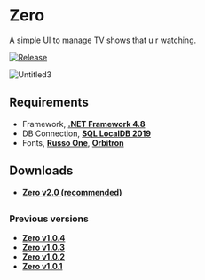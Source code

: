 # Zero
A simple UI to manage TV shows that u r watching.

[![Release](https://img.shields.io/badge/release-v2.0-red)](https://github.com/Pahasara/Zero/releases/latest)


![Untitled3](https://user-images.githubusercontent.com/46932317/224922447-804d5be0-e46a-4f83-a068-2aeb2745fbc9.png)


## Requirements
* Framework, **[.NET Framework 4.8](https://dotnet.microsoft.com/en-us/download/dotnet-framework/thank-you/net48-offline-installer)**
* DB Connection, **[SQL LocalDB 2019](https://download.microsoft.com/download/7/c/1/7c14e92e-bdcb-4f89-b7cf-93543e7112d1/SqlLocalDB.msi)**
* Fonts, **[Russo One](https://fonts.google.com/specimen/Russo+One)**, **[Orbitron](https://fonts.google.com/specimen/Orbitron)**



## Downloads
* **[Zero v2.0 (recommended)](https://github.com/Pahasara/Zero/releases/download/Zero_v2.0.0/bin.zip)**


##
### Previous versions
* **[Zero v1.0.4](https://github.com/Pahasara/Zero/releases/download/Zero_v1.0.4/bin.zip)**
* **[Zero v1.0.3](https://github.com/Pahasara/Zero/releases/download/Zero_v1.0.3/bin.zip)**
* **[Zero v1.0.2](https://github.com/Pahasara/Zero/releases/download/Zero_v1.0.2/bin.zip)**
* **[Zero v1.0.1](https://github.com/Pahasara/Zero/releases/download/Zero_v1.0.1/bin.zip)**
